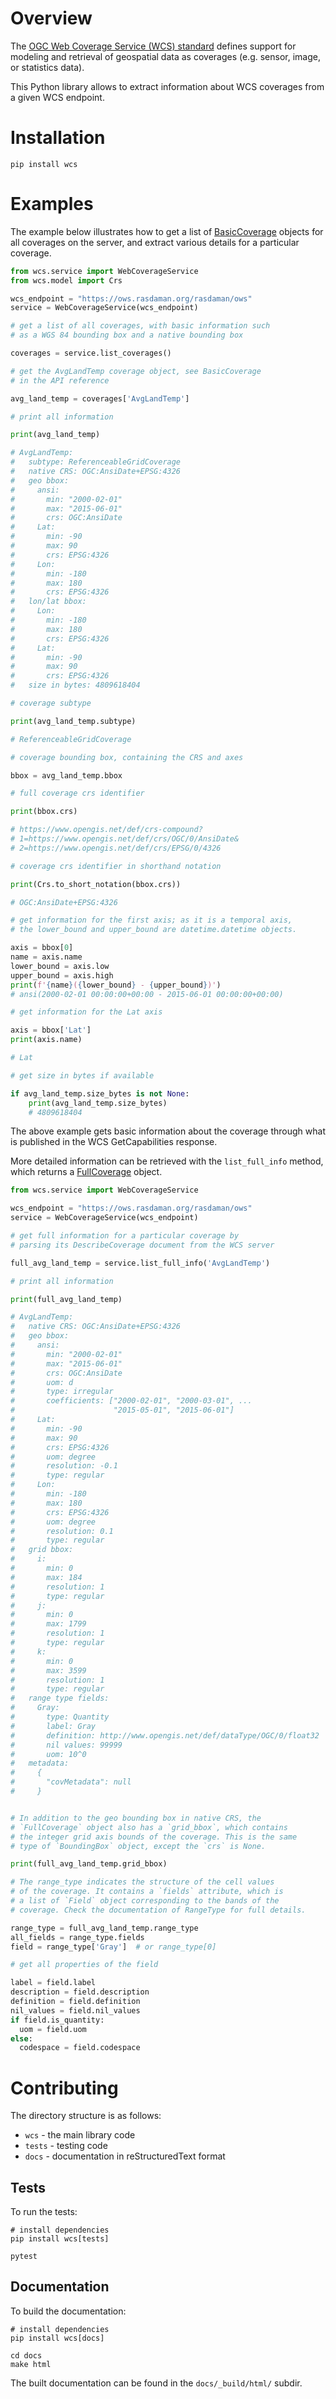 # Overview

The [OGC Web Coverage Service (WCS) standard](https://www.ogc.org/standards/wcs)
defines support for modeling and retrieval of geospatial data as coverages 
(e.g. sensor, image, or statistics data).

This Python library allows to extract information about WCS coverages from a
given WCS endpoint.

# Installation

    pip install wcs

# Examples

The example below illustrates how to get a list of 
[BasicCoverage](autoapi/wcs/model/index.html#wcs.model.BasicCoverage)
objects for all coverages on the server, and extract various details
for a particular coverage.

```python
from wcs.service import WebCoverageService
from wcs.model import Crs

wcs_endpoint = "https://ows.rasdaman.org/rasdaman/ows"
service = WebCoverageService(wcs_endpoint)

# get a list of all coverages, with basic information such
# as a WGS 84 bounding box and a native bounding box

coverages = service.list_coverages()

# get the AvgLandTemp coverage object, see BasicCoverage
# in the API reference

avg_land_temp = coverages['AvgLandTemp']

# print all information

print(avg_land_temp)

# AvgLandTemp:
#   subtype: ReferenceableGridCoverage
#   native CRS: OGC:AnsiDate+EPSG:4326
#   geo bbox:
#     ansi:
#       min: "2000-02-01"
#       max: "2015-06-01"
#       crs: OGC:AnsiDate
#     Lat:
#       min: -90
#       max: 90
#       crs: EPSG:4326
#     Lon:
#       min: -180
#       max: 180
#       crs: EPSG:4326
#   lon/lat bbox:
#     Lon:
#       min: -180
#       max: 180
#       crs: EPSG:4326
#     Lat:
#       min: -90
#       max: 90
#       crs: EPSG:4326
#   size in bytes: 4809618404

# coverage subtype

print(avg_land_temp.subtype)

# ReferenceableGridCoverage

# coverage bounding box, containing the CRS and axes

bbox = avg_land_temp.bbox

# full coverage crs identifier

print(bbox.crs)

# https://www.opengis.net/def/crs-compound?
# 1=https://www.opengis.net/def/crs/OGC/0/AnsiDate&
# 2=https://www.opengis.net/def/crs/EPSG/0/4326

# coverage crs identifier in shorthand notation

print(Crs.to_short_notation(bbox.crs))

# OGC:AnsiDate+EPSG:4326

# get information for the first axis; as it is a temporal axis,
# the lower_bound and upper_bound are datetime.datetime objects.

axis = bbox[0]
name = axis.name
lower_bound = axis.low
upper_bound = axis.high
print(f'{name}({lower_bound} - {upper_bound})')
# ansi(2000-02-01 00:00:00+00:00 - 2015-06-01 00:00:00+00:00)

# get information for the Lat axis

axis = bbox['Lat']
print(axis.name)

# Lat

# get size in bytes if available

if avg_land_temp.size_bytes is not None:
    print(avg_land_temp.size_bytes)
    # 4809618404

```

The above example gets basic information about the coverage
through what is published in the WCS GetCapabilities response.

More detailed information can be retrieved with the 
`list_full_info` method, which returns a
[FullCoverage](autoapi/wcs/model/index.html#wcs.model.FullCoverage)
object.

```python
from wcs.service import WebCoverageService

wcs_endpoint = "https://ows.rasdaman.org/rasdaman/ows"
service = WebCoverageService(wcs_endpoint)

# get full information for a particular coverage by
# parsing its DescribeCoverage document from the WCS server

full_avg_land_temp = service.list_full_info('AvgLandTemp')

# print all information

print(full_avg_land_temp)

# AvgLandTemp:
#   native CRS: OGC:AnsiDate+EPSG:4326
#   geo bbox:
#     ansi:
#       min: "2000-02-01"
#       max: "2015-06-01"
#       crs: OGC:AnsiDate
#       uom: d
#       type: irregular
#       coefficients: ["2000-02-01", "2000-03-01", ...
#                      "2015-05-01", "2015-06-01"]
#     Lat:
#       min: -90
#       max: 90
#       crs: EPSG:4326
#       uom: degree
#       resolution: -0.1
#       type: regular
#     Lon:
#       min: -180
#       max: 180
#       crs: EPSG:4326
#       uom: degree
#       resolution: 0.1
#       type: regular
#   grid bbox:
#     i:
#       min: 0
#       max: 184
#       resolution: 1
#       type: regular
#     j:
#       min: 0
#       max: 1799
#       resolution: 1
#       type: regular
#     k:
#       min: 0
#       max: 3599
#       resolution: 1
#       type: regular
#   range type fields:
#     Gray:
#       type: Quantity
#       label: Gray
#       definition: http://www.opengis.net/def/dataType/OGC/0/float32
#       nil values: 99999
#       uom: 10^0
#   metadata:
#     {
#       "covMetadata": null
#     }


# In addition to the geo bounding box in native CRS, the 
# `FullCoverage` object also has a `grid_bbox`, which contains 
# the integer grid axis bounds of the coverage. This is the same 
# type of `BoundingBox` object, except the `crs` is None.

print(full_avg_land_temp.grid_bbox)

# The range_type indicates the structure of the cell values
# of the coverage. It contains a `fields` attribute, which is
# a list of `Field` object corresponding to the bands of the 
# coverage. Check the documentation of RangeType for full details.

range_type = full_avg_land_temp.range_type
all_fields = range_type.fields
field = range_type['Gray']  # or range_type[0]

# get all properties of the field

label = field.label
description = field.description
definition = field.definition
nil_values = field.nil_values
if field.is_quantity:
  uom = field.uom
else:
  codespace = field.codespace
```


# Contributing

The directory structure is as follows:

- `wcs` - the main library code
- `tests` - testing code
- `docs` - documentation in reStructuredText format

## Tests

To run the tests:

```
# install dependencies
pip install wcs[tests]

pytest
```

## Documentation

To build the documentation:

```
# install dependencies
pip install wcs[docs]

cd docs
make html
```

The built documentation can be found in the `docs/_build/html/` subdir.
